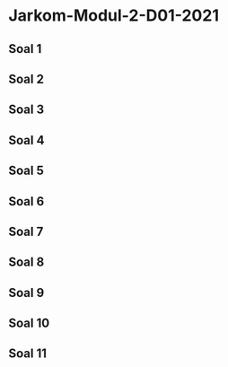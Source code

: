 # Jarkom-Modul-2-D01-2021

## Soal 1


## Soal 2


## Soal 3


## Soal 4


## Soal 5


## Soal 6


## Soal 7


## Soal 8


## Soal 9


## Soal 10


## Soal 11
